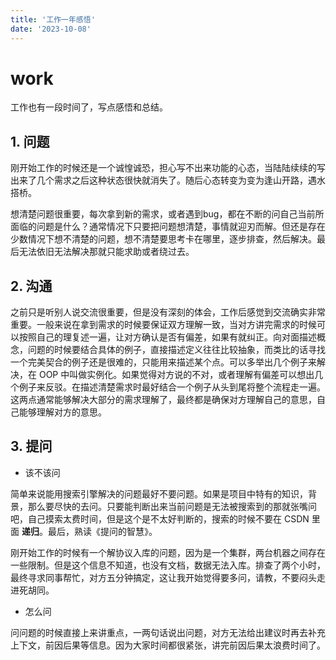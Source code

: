 ```yaml
---
title: '工作一年感悟'
date: '2023-10-08'
---
```


# work

工作也有一段时间了，写点感悟和总结。

## 1. 问题

刚开始工作的时候还是一个诚惶诚恐，担心写不出来功能的心态，当陆陆续续的写出来了几个需求之后这种状态很快就消失了。随后心态转变为变为逢山开路，遇水搭桥。

想清楚问题很重要，每次拿到新的需求，或者遇到bug，都在不断的问自己当前所面临的问题是什么？通常情况下只要把问题想清楚，事情就迎刃而解。但还是存在少数情况下想不清楚的问题，想不清楚要思考卡在哪里，逐步排查，然后解决。最后无法依旧无法解决那就只能求助或者绕过去。

## 2. 沟通

之前只是听别人说交流很重要，但是没有深刻的体会，工作后感觉到交流确实非常重要。一般来说在拿到需求的时候要保证双方理解一致，当对方讲完需求的时候可以按照自己的理复述一遍，让对方确认是否有偏差，如果有就纠正。向对面描述概念，问题的时候要结合具体的例子，直接描述定义往往比较抽象，而类比的话寻找一个完美契合的例子还是很难的，只能用来描述某个点。可以多举出几个例子来解决，在 OOP 中叫做实例化。如果觉得对方说的不对，或者理解有偏差可以想出几个例子来反驳。在描述清楚需求时最好结合一个例子从头到尾将整个流程走一遍。这两点通常能够解决大部分的需求理解了，最终都是确保对方理解自己的意思，自己能够理解对方的意思。


## 3. 提问

- 该不该问

简单来说能用搜索引擎解决的问题最好不要问题。如果是项目中特有的知识，背景，那么要尽快的去问。只要能判断出来当前问题是无法被搜索到的那就张嘴问吧，自己摸索太费时间，但是这个是不太好判断的，搜索的时候不要在  CSDN 里面 **递归**。最后，熟读《提问的智慧》。

刚开始工作的时候有一个解协议入库的问题，因为是一个集群，两台机器之间存在一些限制。但是这个信息不知道，也没有文档，数据无法入库。排查了两个小时，最终寻求同事帮忙，对方五分钟搞定，这让我开始觉得要多问，请教，不要闷头走进死胡同。

- 怎么问

问问题的时候直接上来讲重点，一两句话说出问题，对方无法给出建议时再去补充上下文，前因后果等信息。因为大家时间都很紧张，讲完前因后果太浪费时间了。